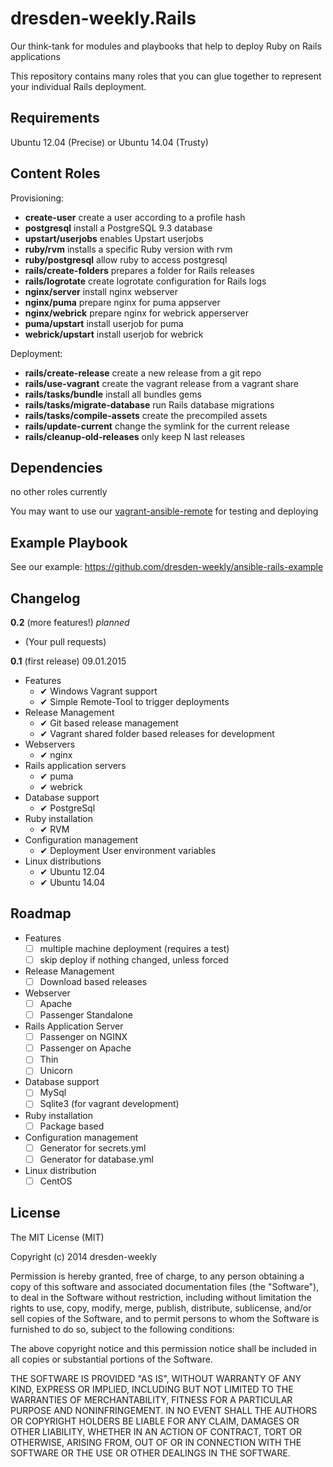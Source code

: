 dresden-weekly.Rails
====================

Our think-tank for modules and playbooks that help to deploy Ruby on Rails applications

This repository contains many roles that you can glue together to represent your individual Rails deployment.

Requirements
------------

Ubuntu 12.04 (Precise) or Ubuntu 14.04 (Trusty)

Content Roles
-------------

Provisioning:

* **create-user** create a user according to a profile hash
* **postgresql** install a PostgreSQL 9.3 database
* **upstart/userjobs** enables Upstart userjobs
* **ruby/rvm** installs a specific Ruby version with rvm
* **ruby/postgresql** allow ruby to access postgresql
* **rails/create-folders** prepares a folder for Rails releases
* **rails/logrotate** create logrotate configuration for Rails logs
* **nginx/server** install nginx webserver
* **nginx/puma** prepare nginx for puma appserver
* **nginx/webrick** prepare nginx for webrick apperserver
* **puma/upstart** install userjob for puma
* **webrick/upstart** install userjob for webrick

Deployment:

* **rails/create-release** create a new release from a git repo
* **rails/use-vagrant** create the vagrant release from a vagrant share
* **rails/tasks/bundle** install all bundles gems
* **rails/tasks/migrate-database** run Rails database migrations
* **rails/tasks/compile-assets** create the precompiled assets
* **rails/update-current** change the symlink for the current release
* **rails/cleanup-old-releases** only keep N last releases

Dependencies
------------

no other roles currently

You may want to use our [vagrant-ansible-remote](https://github.com/dresden-weekly/vagrant-ansible-remote) for testing and deploying

Example Playbook
----------------

See our example: https://github.com/dresden-weekly/ansible-rails-example

Changelog
---------

**0.2** (more features!) *planned*

* (Your pull requests)

**0.1** (first release) 09.01.2015

* Features
  * ✔ Windows Vagrant support
  * ✔ Simple Remote-Tool to trigger deployments
* Release Management
  * ✔ Git based release management
  * ✔ Vagrant shared folder based releases for development
* Webservers
  * ✔ nginx
* Rails application servers
  * ✔ puma
  * ✔ webrick
* Database support
  * ✔ PostgreSql
* Ruby installation
  * ✔ RVM
* Configuration management
  * ✔ Deployment User environment variables
* Linux distributions
  * ✔ Ubuntu 12.04
  * ✔ Ubuntu 14.04

Roadmap
-------

* Features
  * ☐ multiple machine deployment (requires a test)
  * ☐ skip deploy if nothing changed, unless forced 
* Release Management
  * ☐ Download based releases
* Webserver
  * ☐ Apache
  * ☐ Passenger Standalone
* Rails Application Server
  * ☐ Passenger on NGINX
  * ☐ Passenger on Apache
  * ☐ Thin
  * ☐ Unicorn
* Database support
  * ☐ MySql
  * ☐ Sqlite3 (for vagrant development)
* Ruby installation
  * ☐ Package based
* Configuration management
  * ☐ Generator for secrets.yml
  * ☐ Generator for database.yml
* Linux distribution
  * ☐ CentOS

License
-------

The MIT License (MIT)

Copyright (c) 2014 dresden-weekly

Permission is hereby granted, free of charge, to any person obtaining a copy
of this software and associated documentation files (the "Software"), to deal
in the Software without restriction, including without limitation the rights
to use, copy, modify, merge, publish, distribute, sublicense, and/or sell
copies of the Software, and to permit persons to whom the Software is
furnished to do so, subject to the following conditions:

The above copyright notice and this permission notice shall be included in all
copies or substantial portions of the Software.

THE SOFTWARE IS PROVIDED "AS IS", WITHOUT WARRANTY OF ANY KIND, EXPRESS OR
IMPLIED, INCLUDING BUT NOT LIMITED TO THE WARRANTIES OF MERCHANTABILITY,
FITNESS FOR A PARTICULAR PURPOSE AND NONINFRINGEMENT. IN NO EVENT SHALL THE
AUTHORS OR COPYRIGHT HOLDERS BE LIABLE FOR ANY CLAIM, DAMAGES OR OTHER
LIABILITY, WHETHER IN AN ACTION OF CONTRACT, TORT OR OTHERWISE, ARISING FROM,
OUT OF OR IN CONNECTION WITH THE SOFTWARE OR THE USE OR OTHER DEALINGS IN THE
SOFTWARE.
